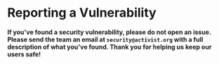# Reporting a Vulnerability

**If you've found a security vulnerability, please do not open an issue. Please send the team an email at `security@activist.org` with a full description of what you've found. Thank you for helping us keep our users safe!**

<!-- Please visit https://www.activist.org/legal/security-disclosure-policy/ for more information on our security disclosure policy. -->
